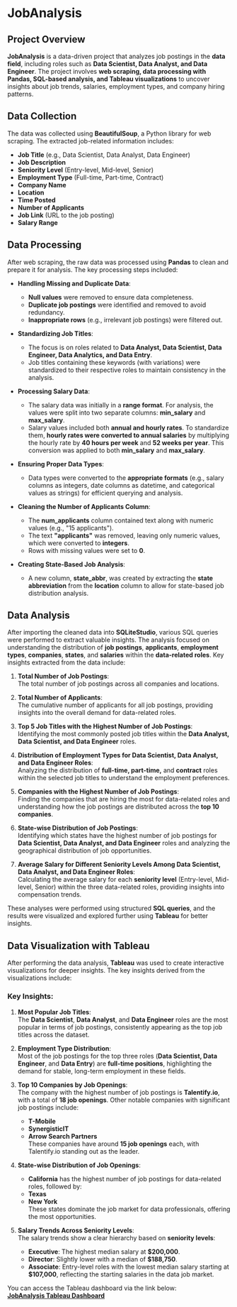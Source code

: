 # JobAnalysis

## Project Overview

**JobAnalysis** is a data-driven project that analyzes job postings in the **data field**, including roles such as **Data Scientist, Data Analyst, and Data Engineer**. The project involves **web scraping, data processing with Pandas, SQL-based analysis, and Tableau visualizations** to uncover insights about job trends, salaries, employment types, and company hiring patterns.

## Data Collection

The data was collected using **BeautifulSoup**, a Python library for web scraping. The extracted job-related information includes:

- **Job Title** (e.g., Data Scientist, Data Analyst, Data Engineer)
- **Job Description**
- **Seniority Level** (Entry-level, Mid-level, Senior)
- **Employment Type** (Full-time, Part-time, Contract)
- **Company Name**
- **Location**
- **Time Posted**
- **Number of Applicants**
- **Job Link** (URL to the job posting)
- **Salary Range**

## Data Processing

After web scraping, the raw data was processed using **Pandas** to clean and prepare it for analysis. The key processing steps included:

- **Handling Missing and Duplicate Data**:

  - **Null values** were removed to ensure data completeness.
  - **Duplicate job postings** were identified and removed to avoid redundancy.
  - **Inappropriate rows** (e.g., irrelevant job postings) were filtered out.

- **Standardizing Job Titles**:

  - The focus is on roles related to **Data Analyst, Data Scientist, Data Engineer, Data Analytics, and Data Entry**.
  - Job titles containing these keywords (with variations) were standardized to their respective roles to maintain consistency in the analysis.

- **Processing Salary Data**:

  - The salary data was initially in a **range format**. For analysis, the values were split into two separate columns: **min_salary** and **max_salary**.
  - Salary values included both **annual and hourly rates**. To standardize them, **hourly rates were converted to annual salaries** by multiplying the hourly rate by **40 hours per week** and **52 weeks per year**. This conversion was applied to both **min_salary** and **max_salary**.

- **Ensuring Proper Data Types**:

  - Data types were converted to the **appropriate formats** (e.g., salary columns as integers, date columns as datetime, and categorical values as strings) for efficient querying and analysis.

- **Cleaning the Number of Applicants Column**:

  - The **num_applicants** column contained text along with numeric values (e.g., "15 applicants").
  - The text **"applicants"** was removed, leaving only numeric values, which were converted to **integers**.
  - Rows with missing values were set to **0**.

- **Creating State-Based Job Analysis**:
  - A new column, **state_abbr**, was created by extracting the **state abbreviation** from the **location** column to allow for state-based job distribution analysis.


## Data Analysis

After importing the cleaned data into **SQLiteStudio**, various SQL queries were performed to extract valuable insights. The analysis focused on understanding the distribution of **job postings**, **applicants**, **employment types**, **companies**, **states**, and **salaries** within the **data-related roles**. Key insights extracted from the data include:

1. **Total Number of Job Postings**:  
   The total number of job postings across all companies and locations.

2. **Total Number of Applicants**:  
   The cumulative number of applicants for all job postings, providing insights into the overall demand for data-related roles.

3. **Top 5 Job Titles with the Highest Number of Job Postings**:  
   Identifying the most commonly posted job titles within the **Data Analyst, Data Scientist, and Data Engineer** roles.

4. **Distribution of Employment Types for Data Scientist, Data Analyst, and Data Engineer Roles**:  
   Analyzing the distribution of **full-time, part-time,** and **contract** roles within the selected job titles to understand the employment preferences.

5. **Companies with the Highest Number of Job Postings**:  
   Finding the companies that are hiring the most for data-related roles and understanding how the job postings are distributed across the **top 10 companies**.

6. **State-wise Distribution of Job Postings**:  
   Identifying which states have the highest number of job postings for **Data Scientist, Data Analyst, and Data Engineer** roles and analyzing the geographical distribution of job opportunities.

7. **Average Salary for Different Seniority Levels Among Data Scientist, Data Analyst, and Data Engineer Roles**:  
   Calculating the average salary for each **seniority level** (Entry-level, Mid-level, Senior) within the three data-related roles, providing insights into compensation trends.

These analyses were performed using structured **SQL queries**, and the results were visualized and explored further using **Tableau** for better insights.

## Data Visualization with Tableau

After performing the data analysis, **Tableau** was used to create interactive visualizations for deeper insights. The key insights derived from the visualizations include:

### Key Insights:

1. **Most Popular Job Titles**:  
   The **Data Scientist**, **Data Analyst**, and **Data Engineer** roles are the most popular in terms of job postings, consistently appearing as the top job titles across the dataset.

2. **Employment Type Distribution**:  
   Most of the job postings for the top three roles (**Data Scientist, Data Engineer**, and **Data Entry**) are **full-time positions**, highlighting the demand for stable, long-term employment in these fields.

3. **Top 10 Companies by Job Openings**:  
   The company with the highest number of job postings is **Talentify.io**, with a total of **18 job openings**. Other notable companies with significant job postings include:

   - **T-Mobile**
   - **SynergisticIT**
   - **Arrow Search Partners**  
     These companies have around **15 job openings** each, with Talentify.io standing out as the leader.

4. **State-wise Distribution of Job Openings**:

   - **California** has the highest number of job postings for data-related roles, followed by:
   - **Texas**
   - **New York**  
     These states dominate the job market for data professionals, offering the most opportunities.

5. **Salary Trends Across Seniority Levels**:  
   The salary trends show a clear hierarchy based on **seniority levels**:
   - **Executive**: The highest median salary at **$200,000**.
   - **Director**: Slightly lower with a median of **$188,750**.
   - **Associate**: Entry-level roles with the lowest median salary starting at **$107,000**, reflecting the starting salaries in the data job market.

You can access the Tableau dashboard via the link below:  
[**JobAnalysis Tableau Dashboard**](https://public.tableau.com/app/profile/bikram.chand/viz/JobAnalysis_17392143404470/Dashboard1)
